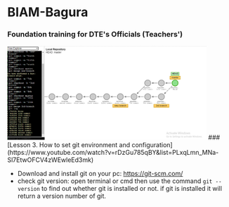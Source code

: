 # BIAM-Bagura 
### Foundation training for DTE's Officials (Teachers')
<img src="./git-web.png" width="90%">
### [Lesson 3. How to set git environment and configuration](https://www.youtube.com/watch?v=rDzGu785qBY&list=PLxqLmn_MNa-Sl7EtwOFCV4zWEwleEd3mk)

- Download and install git on your pc: https://git-scm.com/
- check git version: open terminal or cmd then use the command `git --version` to find out whether git is installed or not. if git is installed it will return a version number of git.

<br/>

